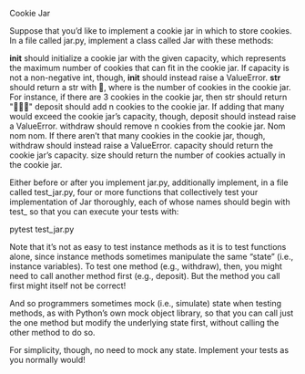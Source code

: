 Cookie Jar


Suppose that you’d like to implement a cookie jar in which to store cookies. In a file called jar.py, implement a class called Jar with these methods:

__init__ should initialize a cookie jar with the given capacity, which represents the maximum number of cookies that can fit in the cookie jar. If capacity is not a non-negative int, though, __init__ should instead raise a ValueError.
__str__ should return a str with  🍪, where  is the number of cookies in the cookie jar. For instance, if there are 3 cookies in the cookie jar, then str should return "🍪🍪🍪"
deposit should add n cookies to the cookie jar. If adding that many would exceed the cookie jar’s capacity, though, deposit should instead raise a ValueError.
withdraw should remove n cookies from the cookie jar. Nom nom nom. If there aren’t that many cookies in the cookie jar, though, withdraw should instead raise a ValueError.
capacity should return the cookie jar’s capacity.
size should return the number of cookies actually in the cookie jar.

Either before or after you implement jar.py, additionally implement, in a file called test_jar.py, four or more functions that collectively test your implementation of Jar thoroughly, each of whose names should begin with test_ so that you can execute your tests with:

pytest test_jar.py

Note that it’s not as easy to test instance methods as it is to test functions alone, since instance methods sometimes manipulate the same “state” (i.e., instance variables). To test one method (e.g., withdraw), then, you might need to call another method first (e.g., deposit). But the method you call first might itself not be correct!

And so programmers sometimes mock (i.e., simulate) state when testing methods, as with Python’s own mock object library, so that you can call just the one method but modify the underlying state first, without calling the other method to do so.

For simplicity, though, no need to mock any state. Implement your tests as you normally would!
